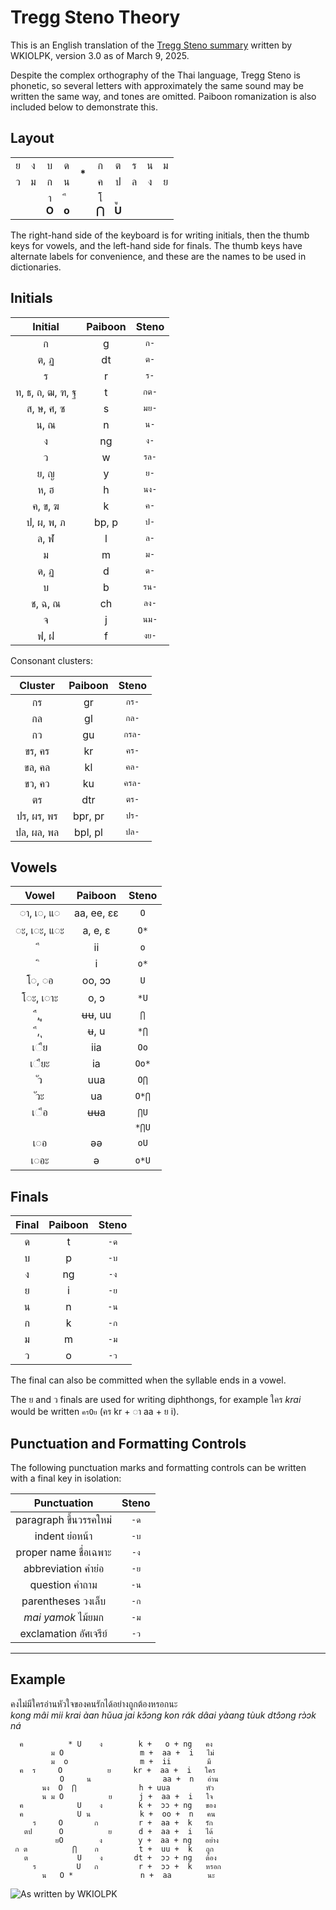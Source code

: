# Tregg Steno Theory

This is an English translation of the [Tregg Steno summary](https://raw.githubusercontent.com/sammdot/plover-tregg/main/assets/theory-summary.png) written by WKIOLPK, version 3.0 as of March 9, 2025.

Despite the complex orthography of the Thai language, Tregg Steno is phonetic, so several letters with approximately the same sound may be written the same way, and tones are omitted. Paiboon romanization is also included below to demonstrate this.

## Layout

<table align="center">
  <tr>
    <td align="center">ย</td>
    <td align="center">ง</td>
    <td align="center">บ</td>
    <td align="center">ด</td>
    <td align="center" rowspan="2"><b>*</b></td>
    <td align="center">ก</td>
    <td align="center">ต</td>
    <td align="center">ร</td>
    <td align="center">น</td>
    <td align="center">ม</td>
  </tr>
  <tr>
    <td align="center">ว</td>
    <td align="center">ม</td>
    <td align="center">ก</td>
    <td align="center">น</td>
    <td align="center">ค</td>
    <td align="center">ป</td>
    <td align="center">ล</td>
    <td align="center">ง</td>
    <td align="center">ย</td>
  </tr>
  <tr>
    <td align="center" colspan="2">&nbsp;</td>
    <td align="center">า<br><b>O</b></td>
    <td align="center">&#3637;<br><b>o</b></td>
    <td align="center">&nbsp;</td>
    <td align="center">โ<br><b>⋂</b></td>
    <td align="center">&#3641;<br><b>U</b></td>
    <td align="center" colspan="3">&nbsp;</td>
  </tr>
</table>

The right-hand side of the keyboard is for writing initials, then the thumb keys for vowels, and the left-hand side for finals. The thumb keys have alternate labels for convenience, and these are the names to be used in dictionaries.

## Initials

|     Initial      | Paiboon | Steno |
| :--------------: | :-----: | :---: |
|        ก         |    g    | `ก-`  |
|       ต, ฏ       |   dt    | `ต-`  |
|        ร         |    r    | `ร-`  |
| ท, ธ, ถ, ฒ, ฑ, ฐ |    t    | `กต-` |
|    ส, ษ, ศ, ซ    |    s    | `มย-` |
|       น, ณ       |    n    | `น-`  |
|        ง         |   ng    | `ง-`  |
|        ว         |    w    | `รล-` |
|       ย, ญ       |    y    | `ย-`  |
|       ห, ฮ       |    h    | `นง-` |
|     ค, ข, ฆ      |    k    | `ค-`  |
|    ป, ผ, พ, ภ    |  bp, p  | `ป-`  |
|       ล, ฬ       |    l    | `ล-`  |
|        ม         |    m    | `ม-`  |
|       ด, ฏ       |    d    | `ด-`  |
|        บ         |    b    | `รน-` |
|     ช, ฉ, ณ      |   ch    | `ลง-` |
|        จ         |    j    | `นม-` |
|       ฟ, ฝ       |    f    | `งย-` |

Consonant clusters:

|  Cluster   | Paiboon | Steno  |
| :--------: | :-----: | :----: |
|     กร     |   gr    | `กร-`  |
|     กล     |   gl    | `กล-`  |
|     กว     |   gu    | `กรล-` |
|   ขร, คร   |   kr    | `คร-`  |
|   ขล, คล   |   kl    | `คล-`  |
|   ขว, คว   |   ku    | `ครล-` |
|     ตร     |   dtr   | `ตร-`  |
| ปร, ผร, พร | bpr, pr | `ปร-`  |
| ปล, ผล, พล | bpl, pl | `ปล-`  |

## Vowels

|      Vowel       |  Paiboon   | Steno |
| :--------------: | :--------: | :---: |
|    ◌า, เ◌, แ◌    | aa, ee, ɛɛ |  `O`  |
|   ◌ะ, เ◌ะ, แ◌ะ   |  a, e, ɛ   | `O*`  |
|     &#3637;      |     ii     |  `o`  |
|     &#3636;      |     i      | `o*`  |
|      โ◌, ◌อ      |   oo, ɔɔ   |  `U`  |
|    โ◌ะ, เ◌าะ     |    o, ɔ    | `*U`  |
| &#3639;, &#3641; |   ʉʉ, uu   |  `⋂`  |
| &#3638;, &#3640; |    ʉ, u    | `*⋂`  |
|    เ◌&#3639;ย    |    iia     | `Oo`  |
|   เ◌&#3639;ยะ    |     ia     | `Oo*` |
|     &#3633;ว     |    uua     | `O⋂`  |
|    &#3633;วะ     |     ua     | `O*⋂` |
|    เ◌&#3638;อ    |    ʉʉa     | `⋂U`  |
|                  |            | `*⋂U` |
|       เ◌อ        |     əə     | `oU`  |
|       เ◌อะ       |     ə      | `o*U` |

## Finals

| Final | Paiboon | Steno |
| :---: | :-----: | :---: |
|   ด   |    t    | `-ด`  |
|   บ   |    p    | `-บ`  |
|   ง   |   ng    | `-ง`  |
|   ย   |    i    | `-ย`  |
|   น   |    n    | `-น`  |
|   ก   |    k    | `-ก`  |
|   ม   |    m    | `-ม`  |
|   ว   |    o    | `-ว`  |

The final can also be committed when the syllable ends in a vowel.

The ย and ว finals are used for writing diphthongs, for example ใคร _krai_ would be written `ครOย` (คร kr + ◌า aa + ย i).

## Punctuation and Formatting Controls

The following punctuation marks and formatting controls can be written with a final key in isolation:

|      Punctuation       | Steno |
| :--------------------: | :---: |
| paragraph ขึ้นวรรคใหม่ | `-ด`  |
|     indent ย่อหน้า     | `-บ`  |
| proper name ชื่อเฉพาะ  | `-ง`  |
|   abbreviation คำย่อ   | `-ย`  |
|     question คำถาม     | `-น`  |
|   parentheses วงเล็บ   | `-ก`  |
|   _mai yamok_ ไม้ยมก   | `-ม`  |
| exclamation อัศเจรีย์  | `-ว`  |

---

## Example

คงไม่มีใครอ่านหัวใจของคนรักได้อย่างถูกต้องหรอกนะ  
_kong mâi mii krai àan hǔua jai kɔ̌ɔng kon rák dâai yàang tùuk dtɔ̂ɔng rɔ̀ɔk ná_

```
  ค          * U    ง        k +   o + ng   คง
         ม O                 m +  aa +  i   ไม่
         ม  o                m +  ii        มี
  ค  ร     O          ย     kr +  aa +  i   ใคร
           O     น                aa +  n   อ่าน
       นง  O  ⋂              h + uua        หัว
       น ม O          ย      j +  aa +  i   ใจ
  ค            U    ง        k +  ɔɔ + ng   ของ
  ค            U น           k +  oo +  n   คน
     ร     O       ก         r +  aa +  k   รัก
   ตป      O          ย      d +  aa +  i   ได้
          ยO        ง        y +  aa + ng   อย่าง
 ก ต          ⋂    ก         t +  uu +  k   ถูก
   ต           U    ง       dt +  ɔɔ + ng   ต้อง
     ร         U   ก         r +  ɔɔ +  k   หรอก
       น   O *               n +  aa        นะ
```

![As written by WKIOLPK](https://raw.githubusercontent.com/sammdot/plover-tregg/main/assets/sample.png)
